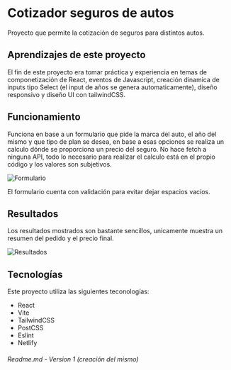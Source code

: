 # Cotizador seguros de autos
Proyecto que permite la cotización de seguros para distintos autos.

## Aprendizajes de este proyecto
El fin de este proyecto era tomar práctica y experiencia en temas de componetización de React, eventos de Javascript, creación dinamica de inputs tipo Select (el input de años se genera automaticamente), diseño responsivo y diseño UI con tailwindCSS.

## Funcionamiento
Funciona en base a un formulario que pide la marca del auto, el año del mismo y que tipo de plan se desea, en base a esas opciones se realiza un calculo dónde se proporciona un precio del seguro. No hace fetch a ninguna API, todo lo necesario para realizar el calculo está en el propio código y los valores son subjetivos.

![Formulario](https://github.com/Castamor/cotizador-seguro-autos/assets/141193208/021364fd-148a-4180-b022-1280e88a860f)

El formulario cuenta con validación para evitar dejar espacios vacíos.

## Resultados
Los resultados mostrados son bastante sencillos, unicamente muestra un resumen del pedido y el precio final.

![Resultados](https://github.com/Castamor/cotizador-seguro-autos/assets/141193208/2a791651-f3d5-45cb-b9b0-6b057d1bf8af)

## Tecnologías
Este proyecto utiliza las siguientes teconologías:
- React
- Vite
- TailwindCSS
- PostCSS
- Eslint
- Netlify

###### Readme.md - Version 1 (creación del mismo)
